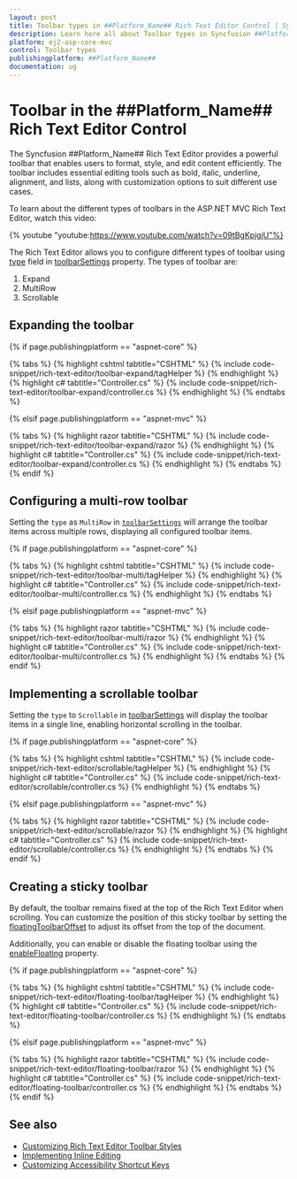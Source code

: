 ```yaml
---
layout: post
title: Toolbar types in ##Platform_Name## Rich Text Editor Control | Syncfusion
description: Learn here all about Toolbar types in Syncfusion ##Platform_Name## Rich Text Editor control of Syncfusion Essential JS 2 and more.
platform: ej2-asp-core-mvc
control: Toolbar types
publishingplatform: ##Platform_Name##
documentation: ug
---
```


# Toolbar in the ##Platform_Name## Rich Text Editor Control

The Syncfusion ##Platform_Name## Rich Text Editor provides a powerful toolbar that enables users to format, style, and edit content efficiently. The toolbar includes essential editing tools such as bold, italic, underline, alignment, and lists, along with customization options to suit different use cases.

To learn about the different types of toolbars in the ASP.NET MVC Rich Text Editor, watch this video:

{% youtube "youtube:https://www.youtube.com/watch?v=09tBgKpjgjU"%}

The Rich Text Editor allows you to configure different types of toolbar using [type](https://help.syncfusion.com/cr/aspnetmvc-js2/Syncfusion.EJ2.RichTextEditor.RichTextEditorToolbarSettings.html#Syncfusion_EJ2_RichTextEditor_RichTextEditorToolbarSettings_Type) field in [toolbarSettings](https://help.syncfusion.com/cr/aspnetmvc-js2/Syncfusion.EJ2.RichTextEditor.RichTextEditor.html#Syncfusion_EJ2_RichTextEditor_RichTextEditor_ToolbarSettings) property. The types of toolbar are:

1. Expand
2. MultiRow
3. Scrollable

## Expanding the toolbar

{% if page.publishingplatform == "aspnet-core" %}

{% tabs %}
{% highlight cshtml tabtitle="CSHTML" %}
{% include code-snippet/rich-text-editor/toolbar-expand/tagHelper %}
{% endhighlight %}
{% highlight c# tabtitle="Controller.cs" %}
{% include code-snippet/rich-text-editor/toolbar-expand/controller.cs %}
{% endhighlight %}
{% endtabs %}

{% elsif page.publishingplatform == "aspnet-mvc" %}

{% tabs %}
{% highlight razor tabtitle="CSHTML" %}
{% include code-snippet/rich-text-editor/toolbar-expand/razor %}
{% endhighlight %}
{% highlight c# tabtitle="Controller.cs" %}
{% include code-snippet/rich-text-editor/toolbar-expand/controller.cs %}
{% endhighlight %}
{% endtabs %}
{% endif %}

## Configuring a multi-row toolbar

Setting the `type` as `MultiRow` in [`toolbarSettings`](https://help.syncfusion.com/cr/aspnetmvc-js2/Syncfusion.EJ2.RichTextEditor.RichTextEditor.html#Syncfusion_EJ2_RichTextEditor_RichTextEditor_ToolbarSettings) will arrange the toolbar items across multiple rows, displaying all configured toolbar items.

{% if page.publishingplatform == "aspnet-core" %}

{% tabs %}
{% highlight cshtml tabtitle="CSHTML" %}
{% include code-snippet/rich-text-editor/toolbar-multi/tagHelper %}
{% endhighlight %}
{% highlight c# tabtitle="Controller.cs" %}
{% include code-snippet/rich-text-editor/toolbar-multi/controller.cs %}
{% endhighlight %}
{% endtabs %}

{% elsif page.publishingplatform == "aspnet-mvc" %}

{% tabs %}
{% highlight razor tabtitle="CSHTML" %}
{% include code-snippet/rich-text-editor/toolbar-multi/razor %}
{% endhighlight %}
{% highlight c# tabtitle="Controller.cs" %}
{% include code-snippet/rich-text-editor/toolbar-multi/controller.cs %}
{% endhighlight %}
{% endtabs %}
{% endif %}

## Implementing a scrollable toolbar

Setting the `type` to `Scrollable` in [toolbarSettings](https://help.syncfusion.com/cr/aspnetmvc-js2/Syncfusion.EJ2.RichTextEditor.RichTextEditor.html#Syncfusion_EJ2_RichTextEditor_RichTextEditor_ToolbarSettings) will display the toolbar items in a single line, enabling horizontal scrolling in the toolbar.

{% if page.publishingplatform == "aspnet-core" %}

{% tabs %}
{% highlight cshtml tabtitle="CSHTML" %}
{% include code-snippet/rich-text-editor/scrollable/tagHelper %}
{% endhighlight %}
{% highlight c# tabtitle="Controller.cs" %}
{% include code-snippet/rich-text-editor/scrollable/controller.cs %}
{% endhighlight %}
{% endtabs %}

{% elsif page.publishingplatform == "aspnet-mvc" %}

{% tabs %}
{% highlight razor tabtitle="CSHTML" %}
{% include code-snippet/rich-text-editor/scrollable/razor %}
{% endhighlight %}
{% highlight c# tabtitle="Controller.cs" %}
{% include code-snippet/rich-text-editor/scrollable/controller.cs %}
{% endhighlight %}
{% endtabs %}
{% endif %}

## Creating a sticky toolbar

By default, the toolbar remains fixed at the top of the Rich Text Editor when scrolling. You can customize the position of this sticky toolbar by setting the [floatingToolbarOffset](https://help.syncfusion.com/cr/aspnetmvc-js2/Syncfusion.EJ2.RichTextEditor.RichTextEditor.html#Syncfusion_EJ2_RichTextEditor_RichTextEditor_FloatingToolbarOffset) to adjust its offset from the top of the document.

Additionally, you can enable or disable the floating toolbar using the [enableFloating](https://help.syncfusion.com/cr/aspnetmvc-js2/Syncfusion.EJ2.RichTextEditor.RichTextEditorToolbarSettings.html#Syncfusion_EJ2_RichTextEditor_RichTextEditorToolbarSettings_EnableFloating) property.

{% if page.publishingplatform == "aspnet-core" %}

{% tabs %}
{% highlight cshtml tabtitle="CSHTML" %}
{% include code-snippet/rich-text-editor/floating-toolbar/tagHelper %}
{% endhighlight %}
{% highlight c# tabtitle="Controller.cs" %}
{% include code-snippet/rich-text-editor/floating-toolbar/controller.cs %}
{% endhighlight %}
{% endtabs %}

{% elsif page.publishingplatform == "aspnet-mvc" %}

{% tabs %}
{% highlight razor tabtitle="CSHTML" %}
{% include code-snippet/rich-text-editor/floating-toolbar/razor %}
{% endhighlight %}
{% highlight c# tabtitle="Controller.cs" %}
{% include code-snippet/rich-text-editor/floating-toolbar/controller.cs %}
{% endhighlight %}
{% endtabs %}
{% endif %}

## See also

* [Customizing Rich Text Editor Toolbar Styles](../style#customizing-the-rich-text-editors-toolbar)
* [Implementing Inline Editing](../editor-types/inline-editing)
* [Customizing Accessibility Shortcut Keys](../accessibility#keyboard-navigation)